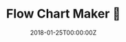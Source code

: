 ---
title: Flow Chart Maker 🔗
summary: Make flowcharts easily in browser and download svg directly
tags:
- Web
date: "2018-01-25T00:00:00Z"

# Optional external URL for project (replaces project detail page).
external_link: https://github.com/mannprerak2/flowchartmaker
---